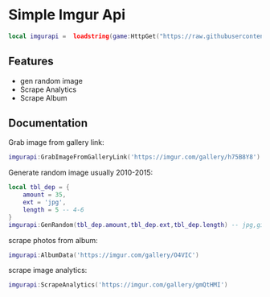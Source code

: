 
# Simple Imgur Api

```lua
local imgurapi =  loadstring(game:HttpGet("https://raw.githubusercontent.com/923i/imgur-api/main/main.lua"))()
```

## Features

- gen random image
- Scrape Analytics
- Scrape Album

## Documentation

Grab image from gallery link:


```lua
imgurapi:GrabImageFromGalleryLink('https://imgur.com/gallery/h75B8Y8')
```

Generate random image usually 2010-2015:

```lua
local tbl_dep = {
    amount = 35,
    ext = 'jpg',
    length = 5 -- 4-6
}
imgurapi:GenRandom(tbl_dep.amount,tbl_dep.ext,tbl_dep.length) -- jpg,gif,png
```


scrape photos from album:
```lua
imgurapi:AlbumData('https://imgur.com/gallery/O4VIC')
```

scrape image analytics:
```lua
imgurapi:ScrapeAnalytics('https://imgur.com/gallery/gmQtHMI')
```

